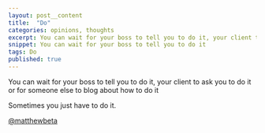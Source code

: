 ```yaml
---
layout: post__content
title:  "Do"
categories: opinions, thoughts
excerpt: You can wait for your boss to tell you to do it, your client to ask you to do it or for someone else to blog about how to do it
snippet: You can wait for your boss to tell you to do it
tags: Do
published: true
---
```


<p class="lede">You can wait for your boss to tell you to do it, your client to ask you to do it or for someone else to blog about how to do it</p>

Sometimes you just have to do it.

<a href="http://twitter.com/matthewbeta" class="signature">@matthewbeta</a>